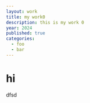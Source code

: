 ```yaml
---
layout: work
title: my work0
description: this is my work 0
year: 2024
published: true
categories:
  - foo
  - bar
---
```


# hi

dfsd